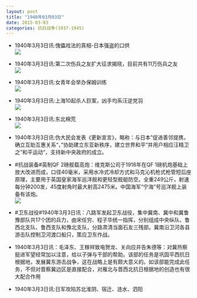 ```yaml
---
layout: post
title: "1940年03月03日"
date: 2015-03-03
categories: 抗日战争(1937-1945)
---
```


<meta name="referrer" content="no-referrer" />

- 1940年3月3日讯:傀儡戏法的真相-日本强盗的口供 <br/><img src="https://ww4.sinaimg.cn/large/aca367d8jw1epswauno3lj20cp0v9qa4.jpg" />

- 1940年3月3日讯:第二次伤兵之友扩大征求揭晓，目前共有11万伤兵之友 <br/><img src="https://ww1.sinaimg.cn/large/aca367d8jw1epsul3tnfdj20k6058ab7.jpg" />

- 1940年3月3日讯:女青年会举办保姆训练 <br/><img src="https://ww1.sinaimg.cn/large/aca367d8jw1epssuyoauej205h05mmxf.jpg" />

- 1940年3月3日讯:上海10起杀人巨案，凶手均系汪逆党羽 <br/><img src="https://ww3.sinaimg.cn/large/aca367d8jw1epslwu4oxaj20420b1mxl.jpg" />

- 1940年3月3日讯:东北棉荒 <br/><img src="https://ww4.sinaimg.cn/large/aca367d8jw1epsez98cs0j206b0akgmb.jpg" />

- 1940年3月3日讯:伪大民会发表《更新宣言》，略称：与日本”促进善邻提携，确立互助互惠关系“，”协助建立东亚新秩序，建立世界和平“并用户相应汪精卫之”和平运动“，支持新中央政府的成立。 

- #抗战装备#英制QF 2磅舰载高炮：维克斯公司于1918年在QF 1磅机炮基础上放大改进而成，口径40毫米，采用水冷式冷却方式和马克沁机枪式枪管短后座原理，主要用于英国皇家海军巡洋舰和更轻型舰艇防空。全重249公斤，射速每分钟200发，45度射角时最大射高2475米。中国海军“宁海”号巡洋舰上装备有该炮。 <br/><img src="https://ww4.sinaimg.cn/large/aca367d8jw1epsb88dbecj206y0jlaby.jpg" />

- #卫东战役#1940年3月3日讯：八路军发起卫东战役，集中冀南、冀中和冀鲁豫部队共17个团的兵力，由宋任穷、程子华统一指挥，分别组成中央纵队、鲁西北支队、鲁西支队和豫北支队，分路肃清当面石友三残部。冀南沿卫河各县游击队控制卫河渡口船只，策应卫东作战。 

- 1940年3月3日讯：毛泽东、王稼祥致电贺龙、关向应并告朱德等：对冀热察挺进军望经常加以注意，给以子弹与干部的帮助。该部的任务是巩固平西抗日根据地，发展冀东游击战争，这在战略上是有颇大意义的。如该部能完成此任务，不但对晋察冀边区是直接配合，对雁北与晋西北抗日根据地的创造也有很大配合作用 

- 1940年3月3日讯:日军攻陷苏北淮阴、宿迁、涟水、泗阳 

